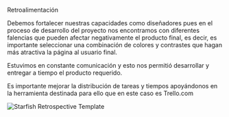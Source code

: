 Retroalimentación 

Debemos fortalecer nuestras capacidades como diseñadores pues en el proceso de desarrollo del proyecto nos encontramos con diferentes falencias que pueden afectar negativamente el producto final, es decir, es importante seleccionar una combinación de colores y contrastes que hagan más atractiva la página al usuario final.

Estuvimos en constante comunicación y esto nos permitió desarrollar y entregar a tiempo el producto requerido.

Es importante mejorar la distribución de tareas y tiempos apoyándonos en la herramienta destinada para ello que en este caso es Trello.com



![Starfish Retrospective Template](https://user-images.githubusercontent.com/94260133/174683595-4d3f8017-da7f-406c-829b-93a19315ed13.png)
